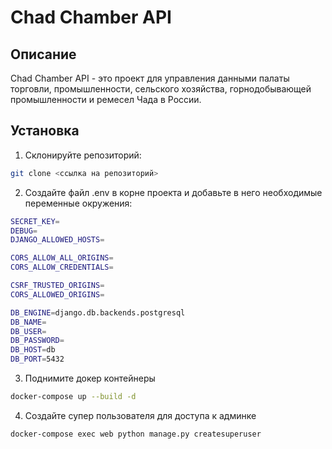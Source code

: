 # Chad Chamber API

## Описание

Chad Chamber API - это проект для управления данными палаты торговли, промышленности, сельского хозяйства, горнодобывающей промышленности и ремесел Чада в России.

## Установка

1. Склонируйте репозиторий:

```bash
git clone <ссылка на репозиторий>
```
2. Создайте файл .env в корне проекта и добавьте в него необходимые переменные окружения:
```bash
SECRET_KEY=
DEBUG=
DJANGO_ALLOWED_HOSTS=

CORS_ALLOW_ALL_ORIGINS=
CORS_ALLOW_CREDENTIALS=

CSRF_TRUSTED_ORIGINS=
CORS_ALLOWED_ORIGINS=

DB_ENGINE=django.db.backends.postgresql
DB_NAME=
DB_USER=
DB_PASSWORD=
DB_HOST=db
DB_PORT=5432
```

3. Поднимите докер контейнеры
```bash 
docker-compose up --build -d
```

4. Создайте супер пользователя для доступа к админке
```bash
docker-compose exec web python manage.py createsuperuser
```